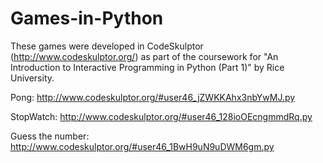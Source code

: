 # Games-in-Python
These games were developed in CodeSkulptor (http://www.codeskulptor.org/) as part of the coursework for "An Introduction to Interactive Programming in Python (Part 1)" by Rice University.

Pong: 
http://www.codeskulptor.org/#user46_jZWKKAhx3nbYwMJ.py

StopWatch: 
http://www.codeskulptor.org/#user46_128ioOEcngmmdRq.py

Guess the number: 
http://www.codeskulptor.org/#user46_1BwH9uN9uDWM6gm.py 
